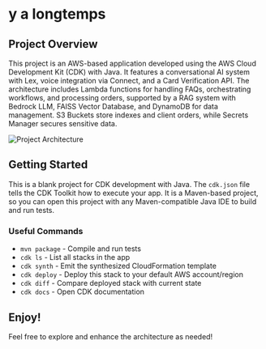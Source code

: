# y a longtemps

## Project Overview
This project is an AWS-based application developed using the AWS Cloud Development Kit (CDK) with Java. It features a conversational AI system with Lex, voice integration via Connect, and a Card Verification API. The architecture includes Lambda functions for handling FAQs, orchestrating workflows, and processing orders, supported by a RAG system with Bedrock LLM, FAISS Vector Database, and DynamoDB for data management. S3 Buckets store indexes and client orders, while Secrets Manager secures sensitive data.

![Project Architecture](architecture.png)

## Getting Started
This is a blank project for CDK development with Java. The `cdk.json` file tells the CDK Toolkit how to execute your app. It is a Maven-based project, so you can open this project with any Maven-compatible Java IDE to build and run tests.

### Useful Commands
- `mvn package` - Compile and run tests
- `cdk ls` - List all stacks in the app
- `cdk synth` - Emit the synthesized CloudFormation template
- `cdk deploy` - Deploy this stack to your default AWS account/region
- `cdk diff` - Compare deployed stack with current state
- `cdk docs` - Open CDK documentation

## Enjoy!
Feel free to explore and enhance the architecture as needed!
